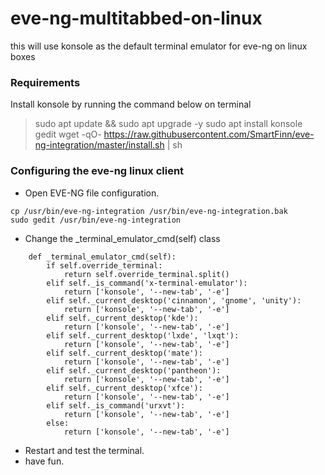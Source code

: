 # eve-ng-multitabbed-on-linux

this will use konsole as the default terminal emulator for eve-ng on linux boxes

### Requirements
Install konsole by running the command below on terminal
>sudo apt update && sudo apt upgrade -y
>sudo apt install konsole gedit
>wget -qO- https://raw.githubusercontent.com/SmartFinn/eve-ng-integration/master/install.sh | sh

### Configuring the eve-ng linux client

- Open EVE-NG file configuration.
```
cp /usr/bin/eve-ng-integration /usr/bin/eve-ng-integration.bak
sudo gedit /usr/bin/eve-ng-integration
```

- Change the _terminal_emulator_cmd(self) class
```
    def _terminal_emulator_cmd(self):
        if self.override_terminal:
            return self.override_terminal.split()
        elif self._is_command('x-terminal-emulator'):
            return ['konsole', '--new-tab', '-e']
        elif self._current_desktop('cinnamon', 'gnome', 'unity'):
            return ['konsole', '--new-tab', '-e']
        elif self._current_desktop('kde'):
            return ['konsole', '--new-tab', '-e']
        elif self._current_desktop('lxde', 'lxqt'):
            return ['konsole', '--new-tab', '-e']
        elif self._current_desktop('mate'):
            return ['konsole', '--new-tab', '-e']
        elif self._current_desktop('pantheon'):
            return ['konsole', '--new-tab', '-e']
        elif self._current_desktop('xfce'):
            return ['konsole', '--new-tab', '-e']
        elif self._is_command('urxvt'):
            return ['konsole', '--new-tab', '-e']
        else:
            return ['konsole', '--new-tab', '-e']
```
- Restart and test the terminal.
- have fun.
 
